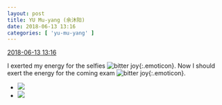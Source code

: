```yaml
---
layout: post
title: YU Mu-yang (余沐阳)
date: 2018-06-13 13:16
categories: [ 'yu-mu-yang' ]
---
```


<div class="weibo-info">
  <a href="https://weibo.com/6505651747/Gla8m3DEu">2018-06-13 13:16</a>
</div>

I exerted my energy for the selfies ![bitter joy](https://img.t.sinajs.cn/t4/appstyle/expression/ext/normal/83/2018new_kuxiao_org.png){:.emoticon}. Now I should exert the energy for the coming exam ![bitter joy](https://img.t.sinajs.cn/t4/appstyle/expression/ext/normal/83/2018new_kuxiao_org.png){:.emoticon}.

<!-- more -->

<ul class="weibo-pic-list-1">
  <li class="weibo-pic">
    <a href="//wx3.sinaimg.cn/mw690/0076h3cTly1fs9h854itgj311i1bfqcj.jpg"><img src="//wx3.sinaimg.cn/thumb150/0076h3cTly1fs9h854itgj311i1bfqcj.jpg"/></a>
  </li>
  <li class="weibo-pic">
    <a href="//wx4.sinaimg.cn/mw690/0076h3cTly1fs9h3flj5mj30qo0zkahj.jpg"><img src="//wx4.sinaimg.cn/thumb150/0076h3cTly1fs9h3flj5mj30qo0zkahj.jpg"/></a>
  </li>
</ul>
